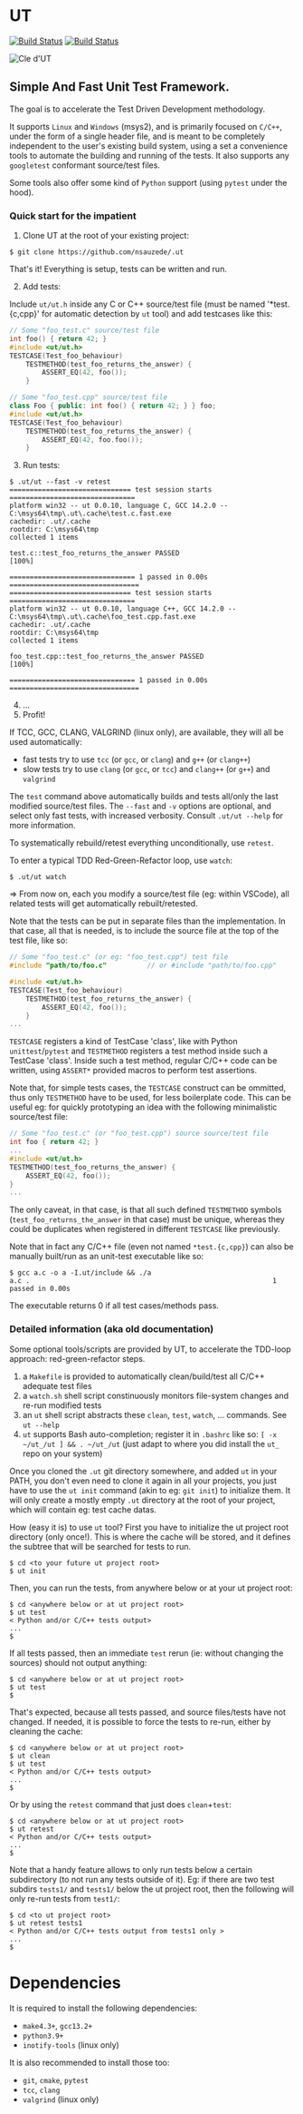 # UT
[![Build Status][WorkflowBadgeLinux]][WorkflowUrl] [![Build Status][WorkflowBadgeWindows]][WorkflowUrl]

![Cle d'UT](res/images/ut.png)

## Simple And Fast Unit Test Framework.

The goal is to accelerate the Test Driven Development methodology.

It supports `Linux` and `Windows` (msys2), and is primarily focused on `C/C++`, under the form of a single header file,
and is meant to be completely independent to the user's existing build system,
using a set a convenience tools to automate the building and running of the tests.
It also supports any `googletest` conformant source/test files.

Some tools also offer some kind of `Python` support (using `pytest` under the hood).

### Quick start for the impatient
1. Clone UT at the root of your existing project:

`$ git clone https://github.com/nsauzede/.ut`

That's it! Everything is setup, tests can be written and run.

2. Add tests:

Include `ut/ut.h` inside any C or C++ source/test file (must be named '*test.{c,cpp}' for automatic detection by `ut` tool) and add testcases like this:
```C
// Some "foo_test.c" source/test file
int foo() { return 42; }
#include <ut/ut.h>
TESTCASE(Test_foo_behaviour)
    TESTMETHOD(test_foo_returns_the_answer) {
        ASSERT_EQ(42, foo());
    }
```
```C++
// Some "foo_test.cpp" source/test file
class Foo { public: int foo() { return 42; } } foo;
#include <ut/ut.h>
TESTCASE(Test_foo_behaviour)
    TESTMETHOD(test_foo_returns_the_answer) {
        ASSERT_EQ(42, foo.foo());
    }
```
3. Run tests:
```
$ .ut/ut --fast -v retest
============================== test session starts ===============================
platform win32 -- ut 0.0.10, language C, GCC 14.2.0 -- C:\msys64\tmp\.ut\.cache\test.c.fast.exe
cachedir: .ut/.cache
rootdir: C:\msys64\tmp
collected 1 items

test.c::test_foo_returns_the_answer PASSED                                 [100%]

=============================== 1 passed in 0.00s ================================
============================== test session starts ===============================
platform win32 -- ut 0.0.10, language C++, GCC 14.2.0 -- C:\msys64\tmp\.ut\.cache\foo_test.cpp.fast.exe
cachedir: .ut/.cache
rootdir: C:\msys64\tmp
collected 1 items

foo_test.cpp::test_foo_returns_the_answer PASSED                           [100%]

=============================== 1 passed in 0.00s ================================
```
4. ...
5. Profit!

If TCC, GCC, CLANG, VALGRIND (linux only), are available, they will all be used automatically:
- fast tests try to use `tcc` (or `gcc`, or `clang`) and `g++` (or `clang++`)
- slow tests try to use `clang` (or `gcc`, or `tcc`) and `clang++` (or `g++`) and `valgrind`

The `test` command above automatically builds and tests all/only the last modified source/test files.
The `--fast` and `-v` options are optional, and select only fast tests, with increased verbosity.
Consult `.ut/ut --help` for more information.

To systematically rebuild/retest everything unconditionally, use `retest`.

To enter a typical TDD Red-Green-Refactor loop, use `watch`:
```
$ .ut/ut watch
```
=> From now on, each you modify a source/test file (eg: within VSCode), all related tests will get automatically rebuilt/retested.


Note that the tests can be put in separate files than the implementation.
In that case, all that is needed, is to include the source file at the top of the test file, like so:
```C
// Some "foo_test.c" (or eg: "foo_test.cpp") test file
#include "path/to/foo.c"          // or #include "path/to/foo.cpp"

#include <ut/ut.h>
TESTCASE(Test_foo_behaviour)
    TESTMETHOD(test_foo_returns_the_answer) {
        ASSERT_EQ(42, foo());
    }
...
```


`TESTCASE` registers a kind of TestCase 'class', like with Python `unittest`/`pytest`
and `TESTMETHOD` registers a test method inside such a TestCase 'class'.
Inside such a test method, regular C/C++ code can be written, using `ASSERT*` provided macros
to perform test assertions.

Note that, for simple tests cases, the `TESTCASE` construct can be ommitted, thus only `TESTMETHOD` have to be used, for less boilerplate code.
This can be useful eg: for quickly prototyping an idea with the following minimalistic source/test file:
```C
// Some "foo_test.c" (or "foo_test.cpp") source source/test file
int foo { return 42; }
...
#include <ut/ut.h>
TESTMETHOD(test_foo_returns_the_answer) {
    ASSERT_EQ(42, foo());
}
...
```
The only caveat, in that case, is that all such defined `TESTMETHOD` symbols (`test_foo_returns_the_answer` in that case) must be unique, whereas they could be duplicates when registered in different `TESTCASE` like previously.


Note that in fact any C/C++ file (even not named `*test.{c,cpp}`) can also be manually built/run as an unit-test executable like so:
```
$ gcc a.c -o a -I.ut/include && ./a
a.c .                                                            1 passed in 0.00s
```
The executable returns 0 if all test cases/methods pass.

### Detailed information (aka old documentation)
Some optional tools/scripts are provided by UT, to accelerate the TDD-loop approach: red-green-refactor steps.

1) a `Makefile` is provided to automatically clean/build/test all C/C++ adequate test files
2) a `watch.sh` shell script constinuously monitors file-system changes and re-run modified tests
3) an `ut` shell script abstracts these `clean`, `test`, `watch`, ... commands. See `ut --help`
4) `ut` supports Bash auto-completion; register it in `.bashrc` like so: `[ -x ~/ut_/ut ] && . ~/ut_/ut`
(just adapt to where you did install the `ut_` repo on your system)

Once you cloned the `.ut` git directory somewhere, and added `ut` in your PATH, you don't even need to clone it again
in all your projects, you just have to use the `ut init` command (akin to eg: `git init`) to initialize them.
It will only create a mostly empty `.ut` directory at the root of your project, which will contain eg: test cache datas.

How (easy it is) to use `ut` tool?
First you have to initialize the ut project root directory (only once!).
This is where the cache will be stored, and it defines the subtree that will be searched for tests to run.
```shell
$ cd <to your future ut project root>
$ ut init
```
Then, you can run the tests, from anywhere below or at your ut project root:
```shell
$ cd <anywhere below or at ut project root>
$ ut test
< Python and/or C/C++ tests output>
...
$
```
If all tests passed, then an immediate `test` rerun (ie: without changing the sources) should not output anything:
```shell
$ cd <anywhere below or at ut project root>
$ ut test
$
```
That's expected, because all tests passed, and source files/tests have not changed.
If needed, it is possible to force the tests to re-run, either by cleaning the cache:
```shell
$ cd <anywhere below or at ut project root>
$ ut clean
$ ut test
< Python and/or C/C++ tests output>
...
$
```
Or by using the `retest` command that just does `clean`+`test`:
```shell
$ cd <anywhere below or at ut project root>
$ ut retest
< Python and/or C/C++ tests output>
...
$
```

Note that a handy feature allows to only run tests below a certain subdirectory (to not run any tests outside of it).
Eg: if there are two test subdirs `tests1/` and `tests1/` below the ut project root, then the following will only re-run tests from `test1/`:
```shell
$ cd <to ut project root>
$ ut retest tests1
< Python and/or C/C++ tests output from tests1 only >
...
$
```


# Dependencies
It is required to install the following dependencies:
- `make4.3+`, `gcc13.2+`
- `python3.9+`
- `inotify-tools` (linux only)

It is also recommended to install those too:
- `git`, `cmake`, `pytest`
- `tcc`, `clang`
- `valgrind` (linux only)

[WorkflowBadgeLinux]: https://github.com/nsauzede/ut_/workflows/Linux/badge.svg
[WorkflowBadgeWindows]: https://github.com/nsauzede/ut_/workflows/Windows/badge.svg
[WorkflowUrl]: https://github.com/nsauzede/ut_/commits/main
